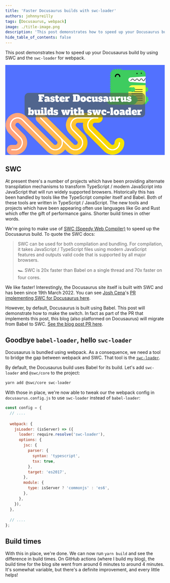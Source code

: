 ```yaml
---
title: 'Faster Docusaurus builds with swc-loader'
authors: johnnyreilly
tags: [Docusaurus, webpack]
image: ./title-image.png
description: 'This post demonstrates how to speed up your Docusaurus build by using SWC and the `swc-loader` for webpack.'
hide_table_of_contents: false
---
```


This post demonstrates how to speed up your Docusaurus build by using SWC and the `swc-loader` for webpack.

![title image reading "Faster Docusaurus builds with swc-loader" with Docusaurus, SWC and webpack logos](title-image.png)

## SWC

At present there's a number of projects which have been providing alternate transpilation mechanisms to transform TypeScript / modern JavaScript into JavaScript that will run widely supported browsers. Historically this has been handled by tools like the TypeScript compiler itself and Babel. Both of these tools are written in TypeScript / JavaScript. The new tools and projects which have been appearing often use languages like Go and Rust which offer the gift of performance gains. Shorter build times in other words.

We're going to make use of [SWC (Speedy Web Compiler)](https://swc.rs/) to speed up the Docusaurus build. To quote the SWC docs:

> SWC can be used for both compilation and bundling. For compilation, it takes JavaScript / TypeScript files using modern JavaScript features and outputs valid code that is supported by all major browsers.
>
> 🏎 SWC is 20x faster than Babel on a single thread and 70x faster on four cores.

We like faster! Interestingly, the Docusaurus site itself is built with SWC and has been since 19th March 2022. You can see [Josh Cena](https://twitter.com/SidaChen63)'s [PR implementing SWC for Docusaurus here](https://github.com/facebook/docusaurus/pull/6944).

However, by default, Docusaurus is built using Babel. This post will demonstrate how to make the switch. In fact as part of the PR that implements this post, this blog (also platformed on Docusaurus) will migrate from Babel to SWC. [See the blog post PR here](https://github.com/johnnyreilly/blog.johnnyreilly.com/pull/288).

## Goodbye `babel-loader`, hello `swc-loader`

Docusaurus is bundled using webpack. As a consequence, we need a tool to bridge the gap between webpack and SWC. That tool is the [`swc-loader`](https://github.com/swc-project/swc-loader).

By default, the Docusaurus build uses Babel for its build. Let's add `swc-loader` and `@swc/core` to the project:

```bash
yarn add @swc/core swc-loader
```

With those in place, we're now able to tweak our the webpack config in `docusaurus.config.js` to use `swc-loader` instead of `babel-loader`:

```js
const config = {
  // ....

  webpack: {
    jsLoader: (isServer) => ({
      loader: require.resolve('swc-loader'),
      options: {
        jsc: {
          parser: {
            syntax: 'typescript',
            tsx: true,
          },
          target: 'es2017',
        },
        module: {
          type: isServer ? 'commonjs' : 'es6',
        },
      },
    }),
  },

  // ....
};
```

## Build times

With this in place, we're done. We can now run `yarn build` and see the difference in build times. On GitHub actions (where I build my blog), the build time for the blog site went from around 6 minutes to around 4 minutes. It's somewhat variable, but there's a definite improvement, and every little helps!
